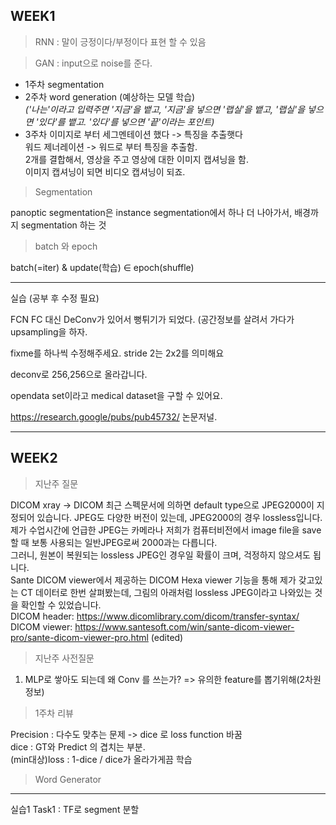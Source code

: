 ## WEEK1

> RNN : 말이 긍정이다/부정이다 표현 할 수 있음

> GAN : input으로 noise를 준다.

* 1주차 segmentation    
* 2주차 word generation (예상하는 모델 학습)    
*('나는'이라고 입력주면 '지금'을 뱉고, '지금'을 넣으면 '랩실'을 뱉고, '랩실'을 넣으면 '있다'를 뱉고. '있다'를 넣으면 '끝'이라는 포인트)*     
* 3주차
이미지로 부터 세그멘테이션 했다 -> 특징을 추출햇다     
워드 제너레이션 -> 워드로 부터 특징을 추출함.    
2개를 결합해서, 영상을 주고 영상에 대한 이미지 캡셔닝을 함.    
이미지 캡셔닝이 되면 비디오 캡셔닝이 되죠.    

> Segmentation

panoptic segmentation은 instance segmentation에서 하나 더 나아가서, 배경까지 segmentation 하는 것    

> batch 와 epoch

batch(=iter) & update(학습) ∈ epoch(shuffle)    

---

실습 (공부 후 수정 필요)

FCN
FC 대신 DeConv가 있어서 뻥튀기가 되었다.
(공간정보를 살려서 가다가 upsampling을 하자.

fixme를 하나씩 수정해주세요. 
stride 2는 2x2를 의미해요

deconv로 256,256으로 올라갑니다.

opendata set이라고 medical dataset을 구할 수 있어요.


https://research.google/pubs/pub45732/
논문저널.


--- 

## WEEK2


> 지난주 질문
    
DICOM xray
-> DICOM 최근 스펙문서에 의하면 default type으로 JPEG2000이 지정되어 있습니다. JPEG도 다양한 버전이 있는데, JPEG2000의 경우 lossless입니다. 제가 수업시간에 언급한 JPEG는 카메라나 저희가 컴퓨터비전에서 image file을 save할 때 보통 사용되는 일반JPEG로써 2000과는 다릅니다.     
그러니, 원본이 복원되는 lossless JPEG인 경우일 확률이 크며, 걱정하지 않으셔도 됩니다.    
Sante DICOM viewer에서 제공하는 DICOM Hexa viewer 기능을 통해 제가 갖고있는 CT 데이터로 한번 살펴봤는데, 그림의 아래처럼 lossless JPEG이라고 나와있는 것을 확인할 수 있었습니다.    
DICOM header: https://www.dicomlibrary.com/dicom/transfer-syntax/    
DICOM viewer: https://www.santesoft.com/win/sante-dicom-viewer-pro/sante-dicom-viewer-pro.html (edited)     

> 지난주 사전질문
1. MLP로 쌓아도 되는데 왜 Conv 를 쓰는가? => 유의한 feature를 뽑기위해(2차원정보)

> 1주차 리뷰

Precision : 다수도 맞추는 문제 -> dice 로 loss function 바꿈    
dice : GT와 Predict 의 겹치는 부분.    
(min대상)loss : 1-dice  / dice가 올라가게끔 학습    


> Word Generator

---
실습1
Task1 : TF로 segment 분할
